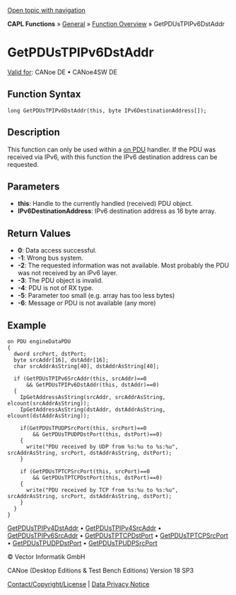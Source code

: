 [Open topic with navigation](../../../../../CANoeDEFamily.htm#Topics/CAPLFunctions/Other/Functions/CAPLfunctionGetPDUsTPIPv6DstAddr.md)

**CAPL Functions** » [General](../CAPLGeneralStartPage.md) » [Function Overview](../CAPLfunctionsGeneralOverview.md) » GetPDUsTPIPv6DstAddr

# GetPDUsTPIPv6DstAddr

[Valid for](../../../Shared/FeatureAvailability.md): CANoe DE • CANoe4SW DE

## Function Syntax

```plaintext
long GetPDUsTPIPv6DstAddr(this, byte IPv6DestinationAddress[]);
```

## Description

This function can only be used within a [on PDU](../EventProcedures/CAPLfunctionOnPDU.md) handler. If the PDU was received via IPv6, with this function the IPv6 destination address can be requested.

## Parameters

- **this**: Handle to the currently handled (received) PDU object.
- **IPv6DestinationAddress**: IPv6 destination address as 16 byte array.

## Return Values

- **0**: Data access successful.
- **-1**: Wrong bus system.
- **-2**: The requested information was not available. Most probably the PDU was not received by an IPv6 layer.
- **-3**: The PDU object is invalid.
- **-4**: PDU is not of RX type.
- **-5**: Parameter too small (e.g. array has too less bytes)
- **-6**: Message or PDU is not available (any more)

## Example

```plaintext
on PDU engineDataPDU
{
  dword srcPort, dstPort;
  byte srcAddr[16], dstAddr[16];
  char srcAddrAsString[40], dstAddrAsString[40];

  if (GetPDUsTPIPv6SrcAddr(this, srcAddr)==0
      && GetPDUsTPIPv6DstAddr(this, dstAddr)==0)
  {
    IpGetAddressAsString(srcAddr, srcAddrAsString, elcount(srcAddrAsString));
    IpGetAddressAsString(dstAddr, dstAddrAsString, elcount(dstAddrAsString));

    if(GetPDUsTPUDPSrcPort(this, srcPort)==0
        && GetPDUsTPUDPDstPort(this, dstPort)==0)
    {
      write("PDU received by UDP from %s:%u to %s:%u", srcAddrAsString, srcPort, dstAddrAsString, dstPort);
    }

    if (GetPDUsTPTCPSrcPort(this, srcPort)==0
        && GetPDUsTPTCPDstPort(this, dstPort)==0)
    {
      write("PDU received by TCP from %s:%u to %s:%u", srcAddrAsString, srcPort, dstAddrAsString, dstPort);
    }
  }
}
```

[GetPDUsTPIPv4DstAddr](CAPLfunctionGetPDUsTPIPv4DstAddr.md) • [GetPDUsTPIPv4SrcAddr](CAPLfunctionGetPDUsTPIPv4SrcAddr.md) • [GetPDUsTPIPv6SrcAddr](CAPLfunctionGetPDUsTPIPv6SrcAddr.md) • [GetPDUsTPTCPDstPort](CAPLfunctionGetPDUsTPTCPDstPort.md) • [GetPDUsTPTCPSrcPort](CAPLfunctionGetPDUsTPTCPSrcPort.md) • [GetPDUsTPUDPDstPort](CAPLfunctionGetPDUsTPUDPDstPort.md) • [GetPDUsTPUDPSrcPort](CAPLfunctionGetPDUsTPUDPSrcPort.md)

© Vector Informatik GmbH

CANoe (Desktop Editions & Test Bench Editions) Version 18 SP3

[Contact/Copyright/License](../../../Shared/ContactCopyrightLicense.md) | [Data Privacy Notice](https://www.vector.com/int/en/company/get-info/privacy-policy/)
